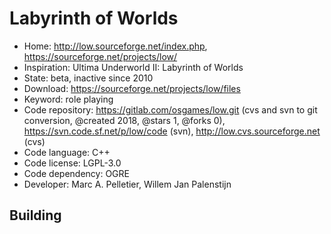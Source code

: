 # Labyrinth of Worlds

- Home: http://low.sourceforge.net/index.php, https://sourceforge.net/projects/low/
- Inspiration: Ultima Underworld II: Labyrinth of Worlds
- State: beta, inactive since 2010
- Download: https://sourceforge.net/projects/low/files
- Keyword: role playing
- Code repository: https://gitlab.com/osgames/low.git (cvs and svn to git conversion, @created 2018, @stars 1, @forks 0), https://svn.code.sf.net/p/low/code (svn), http://low.cvs.sourceforge.net (cvs)
- Code language: C++
- Code license: LGPL-3.0
- Code dependency: OGRE
- Developer: Marc A. Pelletier, Willem Jan Palenstijn

## Building
